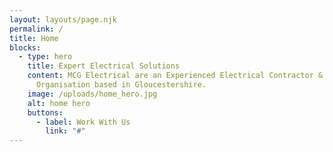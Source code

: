 ```yaml
---
layout: layouts/page.njk
permalink: /
title: Home
blocks:
  - type: hero
    title: Expert Electrical Solutions
    content: MCG Electrical are an Experienced Electrical Contractor & Maintenance
      Organisation based in Gloucestershire.
    image: /uploads/home_hero.jpg
    alt: home hero
    buttons:
      - label: Work With Us
        link: "#"
---
```

